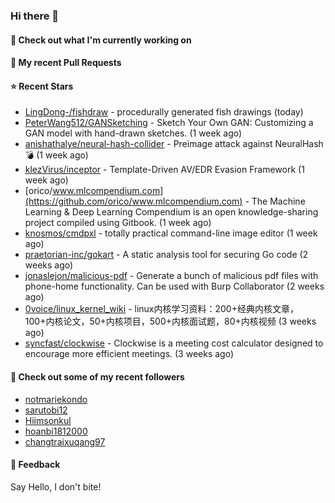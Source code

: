 ### Hi there 👋

#### 👷 Check out what I'm currently working on

#### 🔨 My recent Pull Requests


#### ⭐ Recent Stars

- [LingDong-/fishdraw](https://github.com/LingDong-/fishdraw) - procedurally generated fish drawings (today)
- [PeterWang512/GANSketching](https://github.com/PeterWang512/GANSketching) - Sketch Your Own GAN: Customizing a GAN model with hand-drawn sketches. (1 week ago)
- [anishathalye/neural-hash-collider](https://github.com/anishathalye/neural-hash-collider) - Preimage attack against NeuralHash 💣 (1 week ago)
- [klezVirus/inceptor](https://github.com/klezVirus/inceptor) - Template-Driven AV/EDR Evasion Framework (1 week ago)
- [orico/www.mlcompendium.com](https://github.com/orico/www.mlcompendium.com) - The Machine Learning &amp; Deep Learning Compendium is an open knowledge-sharing project compiled using Gitbook. (1 week ago)
- [knosmos/cmdpxl](https://github.com/knosmos/cmdpxl) - totally practical command-line image editor (1 week ago)
- [praetorian-inc/gokart](https://github.com/praetorian-inc/gokart) - A static analysis tool for securing Go code (2 weeks ago)
- [jonaslejon/malicious-pdf](https://github.com/jonaslejon/malicious-pdf) - Generate a bunch of malicious pdf files with phone-home functionality. Can be used with Burp Collaborator (2 weeks ago)
- [0voice/linux_kernel_wiki](https://github.com/0voice/linux_kernel_wiki) - linux内核学习资料：200&#43;经典内核文章，100&#43;内核论文，50&#43;内核项目，500&#43;内核面试题，80&#43;内核视频 (3 weeks ago)
- [syncfast/clockwise](https://github.com/syncfast/clockwise) - Clockwise is a meeting cost calculator designed to encourage more efficient meetings. (3 weeks ago)

#### 👯 Check out some of my recent followers

- [notmariekondo](https://github.com/notmariekondo)
- [sarutobi12](https://github.com/sarutobi12)
- [Hiimsonkul](https://github.com/Hiimsonkul)
- [hoanbi1812000](https://github.com/hoanbi1812000)
- [changtraixuqang97](https://github.com/changtraixuqang97)

#### 💬 Feedback

Say Hello, I don't bite!